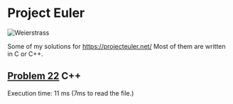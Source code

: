 # Project Euler

![Weierstrass](http://projecteuler.net/profile/weierstrass.png)

Some of my solutions for https://projecteuler.net/ Most of them are written in C or C++. 

## [Problem 22](https://projecteuler.net/problem=22) C++
Execution time: 11 ms (7ms to read the file.)
